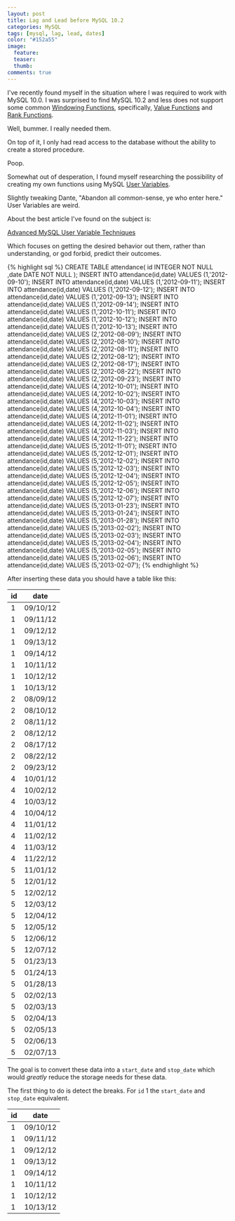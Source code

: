 ```yaml
---
layout: post
title: Lag and Lead before MySQL 10.2
categories: MySQL
tags: [mysql, lag, lead, dates]
color: "#152a55"
image:
  feature: 
  teaser: 
  thumb:
comments: true
---
```


I've recently found myself in the situation where I was required to work with MySQL 10.0.  I was surprised to find MySQL 10.2 and less does not support some common [Windowing Functions](https://drill.apache.org/docs/sql-window-functions-introduction/), specifically, [Value Functions](https://drill.apache.org/docs/value-window-functions/) and [Rank Functions](https://drill.apache.org/docs/ranking-window-functions/).

Well, bummer.  I really needed them.

On top of it, I only had read access to the database without the ability to create a stored procedure.  

Poop.

Somewhat out of desperation, I found myself researching the possibility of creating my own functions using MySQL [User Variables](https://dev.mysql.com/doc/refman/5.7/en/user-variables.html).

Slightly tweaking Dante, "Abandon all common-sense, ye who enter here."  User Variables are weird.

About the best article I've found on the subject is:

[Advanced MySQL User Variable Techniques](https://www.xaprb.com/blog/2006/12/15/advanced-mysql-user-variable-techniques/)

Which focuses on getting the desired behavior out them, rather than understanding, or god forbid, predict their outcomes.

{% highlight sql %}
CREATE TABLE attendance(
   id   INTEGER  NOT NULL
  ,date DATE  NOT NULL
);
INSERT INTO attendance(id,date) VALUES (1,'2012-09-10');
INSERT INTO attendance(id,date) VALUES (1,'2012-09-11');
INSERT INTO attendance(id,date) VALUES (1,'2012-09-12');
INSERT INTO attendance(id,date) VALUES (1,'2012-09-13');
INSERT INTO attendance(id,date) VALUES (1,'2012-09-14');
INSERT INTO attendance(id,date) VALUES (1,'2012-10-11');
INSERT INTO attendance(id,date) VALUES (1,'2012-10-12');
INSERT INTO attendance(id,date) VALUES (1,'2012-10-13');
INSERT INTO attendance(id,date) VALUES (2,'2012-08-09');
INSERT INTO attendance(id,date) VALUES (2,'2012-08-10');
INSERT INTO attendance(id,date) VALUES (2,'2012-08-11');
INSERT INTO attendance(id,date) VALUES (2,'2012-08-12');
INSERT INTO attendance(id,date) VALUES (2,'2012-08-17');
INSERT INTO attendance(id,date) VALUES (2,'2012-08-22');
INSERT INTO attendance(id,date) VALUES (2,'2012-09-23');
INSERT INTO attendance(id,date) VALUES (4,'2012-10-01');
INSERT INTO attendance(id,date) VALUES (4,'2012-10-02');
INSERT INTO attendance(id,date) VALUES (4,'2012-10-03');
INSERT INTO attendance(id,date) VALUES (4,'2012-10-04');
INSERT INTO attendance(id,date) VALUES (4,'2012-11-01');
INSERT INTO attendance(id,date) VALUES (4,'2012-11-02');
INSERT INTO attendance(id,date) VALUES (4,'2012-11-03');
INSERT INTO attendance(id,date) VALUES (4,'2012-11-22');
INSERT INTO attendance(id,date) VALUES (5,'2012-11-01');
INSERT INTO attendance(id,date) VALUES (5,'2012-12-01');
INSERT INTO attendance(id,date) VALUES (5,'2012-12-02');
INSERT INTO attendance(id,date) VALUES (5,'2012-12-03');
INSERT INTO attendance(id,date) VALUES (5,'2012-12-04');
INSERT INTO attendance(id,date) VALUES (5,'2012-12-05');
INSERT INTO attendance(id,date) VALUES (5,'2012-12-06');
INSERT INTO attendance(id,date) VALUES (5,'2012-12-07');
INSERT INTO attendance(id,date) VALUES (5,'2013-01-23');
INSERT INTO attendance(id,date) VALUES (5,'2013-01-24');
INSERT INTO attendance(id,date) VALUES (5,'2013-01-28');
INSERT INTO attendance(id,date) VALUES (5,'2013-02-02');
INSERT INTO attendance(id,date) VALUES (5,'2013-02-03');
INSERT INTO attendance(id,date) VALUES (5,'2013-02-04');
INSERT INTO attendance(id,date) VALUES (5,'2013-02-05');
INSERT INTO attendance(id,date) VALUES (5,'2013-02-06');
INSERT INTO attendance(id,date) VALUES (5,'2013-02-07');
{% endhighlight %}

After inserting these data you should have a table like this:

| id | date     | 
|----|----------| 
| 1  | 09/10/12 | 
| 1  | 09/11/12 | 
| 1  | 09/12/12 | 
| 1  | 09/13/12 | 
| 1  | 09/14/12 | 
| 1  | 10/11/12 | 
| 1  | 10/12/12 | 
| 1  | 10/13/12 | 
| 2  | 08/09/12 | 
| 2  | 08/10/12 | 
| 2  | 08/11/12 | 
| 2  | 08/12/12 | 
| 2  | 08/17/12 | 
| 2  | 08/22/12 | 
| 2  | 09/23/12 | 
| 4  | 10/01/12 | 
| 4  | 10/02/12 | 
| 4  | 10/03/12 | 
| 4  | 10/04/12 | 
| 4  | 11/01/12 | 
| 4  | 11/02/12 | 
| 4  | 11/03/12 | 
| 4  | 11/22/12 | 
| 5  | 11/01/12 | 
| 5  | 12/01/12 | 
| 5  | 12/02/12 | 
| 5  | 12/03/12 | 
| 5  | 12/04/12 | 
| 5  | 12/05/12 | 
| 5  | 12/06/12 | 
| 5  | 12/07/12 | 
| 5  | 01/23/13 | 
| 5  | 01/24/13 | 
| 5  | 01/28/13 | 
| 5  | 02/02/13 | 
| 5  | 02/03/13 | 
| 5  | 02/04/13 | 
| 5  | 02/05/13 | 
| 5  | 02/06/13 | 
| 5  | 02/07/13 | 


The goal is to convert these data into a `start_date` and `stop_date` which would _greatly_ reduce the storage needs for these data.

The first thing to do is detect the breaks. For `id` 1 the `start_date` and `stop_date` equivalent.  

| id | date     | 
|----|----------| 
| 1  | 09/10/12 | 
| 1  | 09/11/12 | 
| 1  | 09/12/12 | 
| 1  | 09/13/12 | 
| 1  | 09/14/12 | 
| 1  | 10/11/12 | 
| 1  | 10/12/12 | 
| 1  | 10/13/12 | 
